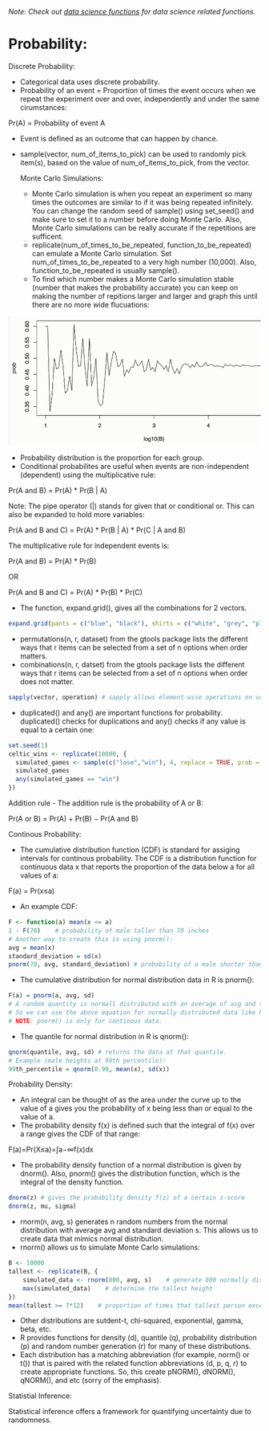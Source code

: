 *Note: Check out [data science functions](https://github.com/BOLTZZ/R/blob/master/R%20Fundamentals/R%20Basics%20&%20Syntax.md#import-data-gathering-functions) for data science related functions.*
# Probability:
Discrete Probability:
* Categorical data uses discrete probability.
* Probability of an event = Proportion of times the event occurs when we repeat the experiment over and over, independently and under the same cirumstances:

Pr(A) = Probability of event A
* Event is defined as an outcome that can happen by chance. 
* sample(vector, num_of_items_to_pick) can be used to randomly pick item(s), based on the value of num_of_items_to_pick, from the vector.

  Monte Carlo Simulations:
  * Monte Carlo simulation is when you repeat an experiment so many times the outcomes are similar to if it was being repeated       infinitely. You can change the random seed of sample() using set_seed() and make sure to set it to a number before doing Monte Carlo. Also, Monte Carlo simulations can be really accurate if the repetitions are sufficent.
  * replicate(num_of_times_to_be_repeated, function_to_be_repeated) can emulate a Monte Carlo simulation. Set num_of_times_to_be_repeated to a very high number (10,000). Also, function_to_be_repeated is usually sample().
  * To find which number makes a Monte Carlo simulation stable (number that makes the probability accurate) you can keep on making the number of repitions larger and larger and graph this until there are no more wide flucuations:
  
![1](https://github.com/BOLTZZ/R/blob/master/Images%26GIFs/monte_carlo.PNG)
  
* Probability distribution is the proportion for each group.
* Conditional probabilites are useful when events are non-independent (dependent) using the multiplicative rule:

Pr(A and B) = Pr(A) * Pr(B | A) 

Note: The pipe operator (|) stands for given that or conditional or. This can also be expanded to hold more variables:

Pr(A and B and C) = Pr(A) * Pr(B | A) * Pr(C | A and B)

The multiplicative rule for independent events is:

Pr(A and B) = Pr(A) * Pr(B) 

OR

Pr(A and B and C) = Pr(A) * Pr(B) * Pr(C)
* The function, expand.grid(), gives all the combinations for 2 vectors.
```r
expand.grid(pants = c("blue", "black"), shirts = c("white", "grey", "plaid"))
```
* permutations(n, r, dataset) from the gtools package lists the different ways that r items can be selected from a set of n options when order matters.
* combinations(n, r, datset) from the gtools package lists the different ways that r items can be selected from a set of n options when order does not matter.
```r
sapply(vector, operation) # sapply allows element-wise operations on vectors.
```
* duplicated() and any() are important functions for probability. duplicated() checks for duplications and any() checks if any value is equal to a certain one:
```r
set.seed(1)
celtic_wins <- replicate(10000, {
  simulated_games <- sample(c("lose","win"), 4, replace = TRUE, prob = c(0.6, 0.4))
  simulated_games
  any(simulated_games == "win")
})
```
Addition rule - The addition rule is the probability of A or B:

Pr(A or B) = Pr(A) + Pr(B) − Pr(A and B)

Continous Probability:
* The cumulative distribution function (CDF) is standard for assiging intervals for continous probability. The CDF is a distribution function for continuous data x that reports the proportion of the data below a for all values of a:

F(a) = Pr(x≤a)

* An example CDF:
```r
F <- function(a) mean(x <= a)
1 - F(70)    # probability of male taller than 70 inches
# Another way to create this is using pnorm():
avg = mean(x)
standard_deviation = sd(x)
pnorm(70, avg, standard_deviation) # probability of a male shorter than 70 inches.
```
* The cumulative distribution for normal distribution data in R is pnorm():
```r
F(a) = pnorm(a, avg, sd)
# A random quantity is normall distributed with an average of avg and standard deviation of sd.
# So we can use the above equation for normally distributed data like height.
# NOTE: pnorm() is only for continous data.
```
* The quantile for normal distribution in R is qnorm():
```r
qnorm(quantile, avg, sd) # returns the data at that quantile.
# Example (male heights at 99th percentile):
99th_percentile = qnorm(0.99, mean(x), sd(x))
```
Probability Density:
* An integral can be thought of as the area under the curve up to the value of a gives you the probability of x being less than or equal to the value of a.
* The probability density  f(x)  is defined such that the integral of  f(x)  over a range gives the CDF of that range:

F(a)=Pr(X≤a)=∫a−∞f(x)dx

* The probability density function of a normal distribution is given by dnorm(). Also, pnorm() gives the distribution function, which is the integral of the density function.  
```r
dnorm(z) # gives the probability density f(z) of a certain z-score
dnorm(z, mu, sigma)
```
* rnorm(n, avg, s) generates n random numbers from the normal distribution with average avg and standard deviation s. This allows us to create data that mimics normal distribution.
* rnorm() allows us to simulate Monte Carlo simulations:
```r
B <- 10000
tallest <- replicate(B, {
    simulated_data <- rnorm(800, avg, s)    # generate 800 normally distributed random heights
    max(simulated_data)    # determine the tallest height
})
mean(tallest >= 7*12)    # proportion of times that tallest person exceeded 7 feet (84 inches)
```
* Other distributions are sutdent-t, chi-squared, exponential, gamma, beta, etc.
* R provides functions for density (d), quantile (q), probability distribution (p) and random number generation (r) for many of these distributions.
* Each distribution has a matching abbreviation (for example, norm() or t()) that is paired with the related function abbreviations (d, p, q, r) to create appropriate functions. So, this create pNORM(), dNORM(), qNORM(), and etc (sorry of the emphasis).

Statistial Inference:

Statistical inference offers a framework for quantifying uncertainty due to randomness.
